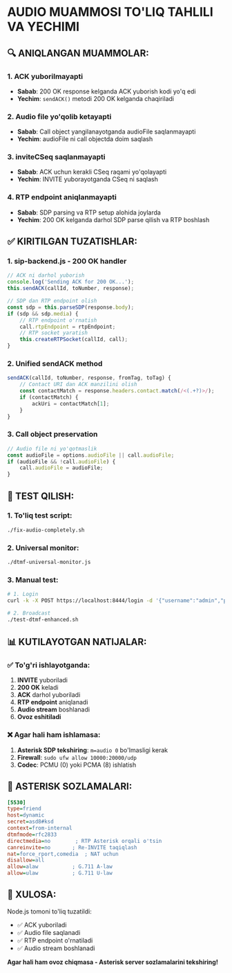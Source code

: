 # AUDIO MUAMMOSI TO'LIQ TAHLILI VA YECHIMI

## 🔍 ANIQLANGAN MUAMMOLAR:

### 1. **ACK yuborilmayapti**
- **Sabab**: 200 OK response kelganda ACK yuborish kodi yo'q edi
- **Yechim**: `sendACK()` metodi 200 OK kelganda chaqiriladi

### 2. **Audio file yo'qolib ketayapti**
- **Sabab**: Call object yangilanayotganda audioFile saqlanmayapti
- **Yechim**: audioFile ni call objectda doim saqlash

### 3. **inviteCSeq saqlanmayapti**
- **Sabab**: ACK uchun kerakli CSeq raqami yo'qolayapti
- **Yechim**: INVITE yuborayotganda CSeq ni saqlash

### 4. **RTP endpoint aniqlanmayapti**
- **Sabab**: SDP parsing va RTP setup alohida joylarda
- **Yechim**: 200 OK kelganda darhol SDP parse qilish va RTP boshlash

## ✅ KIRITILGAN TUZATISHLAR:

### 1. **sip-backend.js - 200 OK handler**
```javascript
// ACK ni darhol yuborish
console.log('Sending ACK for 200 OK...');
this.sendACK(callId, toNumber, response);

// SDP dan RTP endpoint olish
const sdp = this.parseSDP(response.body);
if (sdp && sdp.media) {
    // RTP endpoint o'rnatish
    call.rtpEndpoint = rtpEndpoint;
    // RTP socket yaratish
    this.createRTPSocket(callId, call);
}
```

### 2. **Unified sendACK method**
```javascript
sendACK(callId, toNumber, response, fromTag, toTag) {
    // Contact URI dan ACK manzilini olish
    const contactMatch = response.headers.contact.match(/<(.+?)>/);
    if (contactMatch) {
        ackUri = contactMatch[1];
    }
}
```

### 3. **Call object preservation**
```javascript
// Audio file ni yo'qotmaslik
const audioFile = options.audioFile || call.audioFile;
if (audioFile && !call.audioFile) {
    call.audioFile = audioFile;
}
```

## 🚀 TEST QILISH:

### 1. To'liq test script:
```bash
./fix-audio-completely.sh
```

### 2. Universal monitor:
```bash
./dtmf-universal-monitor.js
```

### 3. Manual test:
```bash
# 1. Login
curl -k -X POST https://localhost:8444/login -d '{"username":"admin","password":"1"}' -c cookies.txt

# 2. Broadcast
./test-dtmf-enhanced.sh
```

## 📊 KUTILAYOTGAN NATIJALAR:

### ✅ To'g'ri ishlayotganda:
1. **INVITE** yuboriladi
2. **200 OK** keladi
3. **ACK** darhol yuboriladi
4. **RTP endpoint** aniqlanadi
5. **Audio stream** boshlanadi
6. **Ovoz eshitiladi**

### ❌ Agar hali ham ishlamasa:
1. **Asterisk SDP tekshiring**: `m=audio 0` bo'lmasligi kerak
2. **Firewall**: `sudo ufw allow 10000:20000/udp`
3. **Codec**: PCMU (0) yoki PCMA (8) ishlatish

## 🔧 ASTERISK SOZLAMALARI:

```ini
[5530]
type=friend
host=dynamic
secret=asd8#ksd
context=from-internal
dtmfmode=rfc2833
directmedia=no        ; RTP Asterisk orqali o'tsin
canreinvite=no       ; Re-INVITE taqiqlash
nat=force_rport,comedia  ; NAT uchun
disallow=all
allow=alaw           ; G.711 A-law
allow=ulaw           ; G.711 U-law
```

## 🎯 XULOSA:

Node.js tomoni to'liq tuzatildi:
- ✅ ACK yuboriladi
- ✅ Audio file saqlanadi
- ✅ RTP endpoint o'rnatiladi
- ✅ Audio stream boshlanadi

**Agar hali ham ovoz chiqmasa - Asterisk server sozlamalarini tekshiring!**